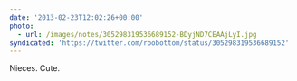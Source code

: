 ```yaml
---
date: '2013-02-23T12:02:26+00:00'
photo:
  - url: /images/notes/305298319536689152-BDyjND7CEAAjLyI.jpg
syndicated: 'https://twitter.com/roobottom/status/305298319536689152'
---
```

Nieces. Cute. 

